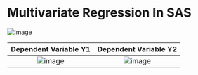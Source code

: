 # Multivariate Regression In SAS 

![image](https://user-images.githubusercontent.com/45861503/77188722-ce858f00-6aac-11ea-9d7c-984083e2c1b8.png)




Dependent Variable Y1 | Dependent Variable Y2
:----------------------:|:------------------:
![image](https://user-images.githubusercontent.com/45861503/77188511-7ea6c800-6aac-11ea-89b1-ee6a7d3b75bd.png)|![image](https://user-images.githubusercontent.com/45861503/77188539-88303000-6aac-11ea-80ee-aa52a77165d6.png)
